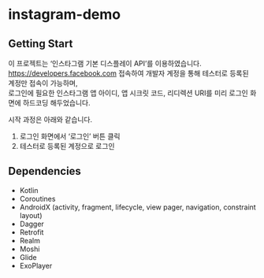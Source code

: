 # instagram-demo

## Getting Start
이 프로젝트는 ‘인스타그램 기본 디스플레이 API’를 이용하였습니다.  
https://developers.facebook.com 접속하여 개발자 계정을 통해 테스터로 등록된 계정만 접속이 가능하며,  
로그인에 필요한 인스타그램 앱 아이디, 앱 시크릿 코드, 리디렉션 URI를 미리 로그인 화면에 하드코딩 해두었습니다.  

시작 과정은 아래와 같습니다.

1. 로그인 화면에서 ‘로그인’ 버튼 클릭
2. 테스터로 등록된 계정으로 로그인


## Dependencies
- Kotlin
- Coroutines
- AndroidX (activity, fragment, lifecycle, view pager, navigation, constraint layout)
- Dagger
- Retrofit
- Realm
- Moshi
- Glide
- ExoPlayer
